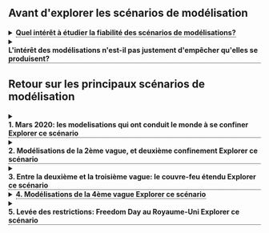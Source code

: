 <link href="_assets/image.css" rel="stylesheet">
<style>
.tooltip {
  position: relative;
  display: inline-block;
  border-bottom: 1px dotted black;
}

.tooltip .tooltiptext {
  visibility: hidden;
  width: 120px;
  background-color: black;
  color: #fff;
  text-align: center;
  border-radius: 6px;
  padding: 5px 0;
  position: absolute;
  z-index: 1;
  bottom: 150%;
  left: 50%;
  margin-left: -60px;
}

.tooltip .tooltiptext::after {
  content: "";
  position: absolute;
  top: 100%;
  left: 50%;
  margin-left: -5px;
  border-width: 5px;
  border-style: solid;
  border-color: black transparent transparent transparent;
}

.tooltip:hover .tooltiptext {
  visibility: visible;
}
</style>

## Avant d'explorer les scénarios de modélisation
<details><summary><b><div class="tooltip">Quel intérêt à étudier la fiabilité des scénarios de modélisations?
</div></b></summary>
<p>
Dans un cas de figure où les scénarios de modélisation sous-estimerent l'évolution de l'épidémie (A), le risque est de ne pas réagir, ou pas assez. Inversement, si les scénarios surestiment l'évolution de l'épidémie (B), le risque est de surréagir et notamment de prendre trop de mesures aux effets déletères sans qu'elles soient justifiées. En effet, la plupart des mesures de freinage de l'épidémie (confinement, couvre-feu, fermeture de classes, fermetures de lieux publics) ont des impacts sanitaires, sociaux et économiques négatifs. Par conséquent, surréagir face à l'épidémie n'est pas une bonne chose (de même que ne pas réagir assez). <br /> 
  
<img src="images/explication_simulation_enjeu.PNG" width="600">  <br /> 
  
Une explication plus détaillée est disponible sur la page <a href="https://evaluation-modelisation-covid.github.io/france/impact">impact.</a>
</p>
</details>
<details><summary><b><div class="tooltip">L'intérêt des modélisations n'est-il pas justement d'empêcher qu'elles se produisent?
</div></b></summary>
<p>
Un argument souvent entendu au sujet des scénarios de modélisation est le suivant: comme le scénario permet d'anticiper le pire, il mène à prendre des mesures qui vont justement empêcher que le scénario modélisé se produisent, ce qui expliquent le décalage entre le scénario de modélisation et la réalité (où des mesures de freinage ont été prises!). Effectivement, il n'est pas possible d'établir une comparaison dans ce cas de figure. <br /> 
  
<img src="images/pas_de_comparaison.PNG" width="600">  <br /> 
Cependant, les scnéarios de modélisation intègre souvent plusieurs hypothèses sur les mesures de freinage qui pourraient être mises en place. Ici, nous ne comparerons la réalité qu'**avec des scénarios où les mesures de freinage mises en place avaient aussi été modélisées.** <br /> 
<img src="images/comparaison_explication.PNG" width="600">  <br /> 
Ainsi, la comparaison entre scénarios de modélisation et réalité permettra bien d'évaluer si ceux-ci ont bien anticipé la réalité.
</p>
</details>

## Retour sur les principaux scénarios de modélisation 

<details><summary><b><div class="tooltip">1. Mars 2020: les modelisations qui ont conduit le monde à se confiner
  <span class="tooltiptext">Explorer ce scénario</span>
</div></b></summary>
<p>

<h3>Contexte</h3> 

En mars 2020, l'incertitude quand à l'impact qu'allait avoir le covid-19 était grande. Lorsque l'Italie a commencée à être fortement touchée, à la mi-mars, de nombreux pays européens ont réalisé que le covid-19 risquait d'avoir un impact significatif.  Pour prévoir l'évolution et l'impact de la pandémie, les décideurs se sont tournés vers le domaine de la modélisation épidémiologique. Une équipe de scientifiques de l'Imperial College (Londres), menée par le Professeur Neil Ferguson, a notamment publié le <a href="https://www.imperial.ac.uk/mrc-global-infectious-disease-analysis/covid-19/report-9-impact-of-npis-on-covid-19/">rapport</a> qui a conduit de nombreux gouvernements européens, dont le gouvernement <a href="https://www.lemonde.fr/planete/article/2020/03/15/coronavirus-les-simulations-alarmantes-des-epidemiologistes-pour-la-france_6033149_3244.html">français</a>, à confiner leur pays. Les scénarios présentés dans le rapport prédisaient, en l'absence de mesures strictes, plus de 500 000 morts en moins de 3 mois au Royaume-Uni. En revanche, le rapport avancait que la mise en place de mesures strictes (type confinement) permettrait de contenir la vague et d'éviter une saturation du système hospitalier. Se fiant à ce rapport, les gouvernments ont pour beaucoup choisi de mettre en place des mesures strictes afin de rester dans le deuxième scénario. Bien évidemment, les projections faites *en l'absence de mesures* ne peuvent être comparés avec ce qui s'est passé dans les pays confinés. C'est d'ailleurs l'un des contre-arguments les plus communs aux détracteurs des modèles épidémiologiques: c'est précisement grâce aux mesures que les scnéarios de modélisation ne se sont pas réalisés.
  Mais il y a un pays qui nous permet de tester la validité des scénarios de modélisation: la Suède. Lors de la première vague, la Suède a choisi de ne pas se confiner, préférant se reposer des mesures plus légères. Il est donc possible de comparer ce que prévoyaient les scénarios pour la Suède et la réalité.
  
<h3>Comparaison des scénarios aux données réelles</h3> 
Les scénarios ci-dessous sont issus d'un <a href="https://academic.oup.com/cid/article/71/12/3174/5866094">article</a> publié par des chercheurs suédois visant à appliquer le modèle de l'Imperial College à la situation suédoise et à son absence de mesures de confinement. Les chercheurs de l'Imperial College ont par la suite souhaiter se <a href="https://twitter.com/imperialcollege/status/1257991339364560898">désolidariser</a> de ces projections, affirmant qu'ils n'avaient jamais réalisé de prédictions pour la Suède. Pourtant, l'<a href="https://www.imperial.ac.uk/media/imperial-college/medicine/mrc-gida/Imperial-College-COVID19-Global-unmitigated-mitigated-suppression-scenarios.xlsx ">appendice du rapport 12 de l'Imperial College</a> contient bien des modélisations de l'épidémie en Suède. Les résulats présentés y sont quasiment identiques à ceux publiés par les chercheurs suédois, reproduits ci-dessous.  <br /> 
  
<img src="images/Nombre de patients en réanimations en Suède.png" width="400">  <br /> 
  
Les scénarios de modélisation (en gris), qui intégraient les mesures de restrictions mises en place par la Suède, prévoyaient un pic à plus de 25 000 patients en réanimation, quand la réalité (en rouge) n'a jamais dépassé les 600. Les modèles épidémiologiques qui ont conduit le monde à se confiner surestimaient donc de plus de 3000% la saturation du système hospitalier en l'absence de confinement. 
  
<h3>Impact politique et médiatique</h3> 
Ces modélisations ont eu un impact majeur. En effet, elles furent un des principaux éléments déclencheurs du confinement national français (qui influencera d'autres pays européens à suivre la même voie). Ainsi, dans son <a href="https://solidarites-sante.gouv.fr/IMG/pdf/avis_conseil_scientifique_12_mars_2020.pdf">rapport du 12 mars 2020</a>, le Conseil Scientifique a affirmé que les mesures classiques utilisées pour limiter la propagation des épidémies ne permettraient pas de limiter suffisament la circulation du virus, impliquant la nécessité d'un confinement strict ("on ne s’attend pas à ce que la réduction de la taille du pic épidémique soit suffisante pour éviter une saturation du système de santé. (...) Cette intuition a été illustrée à travers la réalisation d’un modèle COVID19 particulier (Neil Ferguson, communication personnelle).")
La figure présenté ci-dessus montrant que ces modèles surestimaient largement ce qui se passait avec des mesures classiques de contrôle des épidémies, cette affirmation était donc en réalité totalement fausse. 
  
  1. L'apparent efficacité des mesures 
</p>
</details>


<details><summary><b><div class="tooltip">2. Modélisations de la 2ème vague, et deuxième confinement
  <span class="tooltiptext">Explorer ce scénario</span>
</div></b></summary>
<p>

<h3>Contexte</h3> 
Le 26 octobre, l’Institut Pasteur produit des scénarios d’évolution de l’épidémie en l’absence de confinement. Ce rapport n’a à notre connaissance pas été rendu public, et nous n’avons pas pu le consulter. Nous avons simplement trouvé une figure extraite du rapport, que l’on peut trouver sur cette <a href="https://modelisation-covid19.pasteur.fr/realtime-analysis/hospital/"> page. </a>

Le 28 octobre, face à la perspective épidémique, Emmanuel Macron annonce un confinement généralisé, qui prendra effet le 30 octobre.

Le 30 octobre, l’Institut Pasteur produit une mise à jour de ses scénarios pour tenir compte de l’impact du confinement. Le rapport n’a pas été rendu public à notre connaissance. Certains médias y ont eu cependant accès, et ont reproduit les scénarios sous forme d’infographique. <a href="https://www.lesechos.fr/economie-france/social/covid-la-decrue-dans-les-services-de-reanimation-esperee-en-france-dans-une-dizaine-de-jours-1261656">L’article </a> des échos constitut notre source pour ce graphique.

<h3>Comparaison des scénarios aux données réelles</h3> 
    

<img src="images/Pasteur_2020_Novembre/Pasteur_novembre_new_reanimations.png" width="400"> <img src="images/Pasteur_2020_Novembre/Pasteur_novembre_reanimations.png" width="400">   <br /> 

<h3>Impact politique et médiatique</h3> 

Ces modélisations ont été un des élément déclencheur du 2ème confinement. Notamment, lors de son allocution du 28 octobre, Emmanuel Macron a annoncé que le nombre de patients en réanimation dépasserait les 9000 "quoi que nous fassions". Le pic réel sera deux fois moins élevé, à environ 4800 lits de soins critiques. On constate qu'en vue de justifier une décision politique, seule la modélisation la plus pessimiste a été mise en avant. <br /> 
Ces modélisations ont également été largement reprises dans la presse: <a href="https://www.lci.fr/sante/video-deuxieme-vague-les-scenarios-qui-inquietent-2168899.html">"Deuxième vague : les scénarios qui inquiètent"</a> titrait ainsi LCI après l'annonce du 2ème confinement, présentant les scénarios dont les pics de réanimation était de 5500, 6200 et 9000 patients. 
</p>
</details>

<details><summary><b><div class="tooltip">3. Entre la deuxième et la troisième vague: le couvre-feu étendu
  <span class="tooltiptext">Explorer ce scénario</span>
</div></b></summary>
<p>

<h3>Contexte</h3> 

Au cours d'un hiver 2020-21 marqué par un couvre-feu prolongé, une dégradation de la situation sanitaire a mené l'INSERM et l'Institut Pasteur à publier des scénarios de modélisations. Ces scénarios ont notamment été utilisés par des scientifiques pour demander la mise en place d'un confinement strict début février.
  
<h3>Comparaison des scénarios aux données réelles</h3> 


<h4>Scénarios de l'INSERM</h4> 
  
Un certain nombre de mesures localisées et limitées n’ont pas été représentées sur le graphique, car il nous semble improbable qu’elles aient pu influer de manière significative la trajectoire épidémique nationale :

1. 25 février : confinement le week-end à Dunkerke et une partie des Alpes-Maritimes
2. 4 mars : Pas-de-Calais confiné le week-end, centre commerciaux de plus de 10 000 m2 fermés
 
Les mesures suivantes, susceptibles de modifier la trajectoires épidémiques et mises en place après la publication des scénarios, sont représentées sur le graphique :

1. 18 mars : confinement de 16 départements
2. 25 mars : 3 nouveaux départements confinés
3. 3 avril : confinement de toute la France  <br /> 
  
<img src="images/INSERM/INSERM_16_janvier.png" width="400"> <img src="images/INSERM/INSERM_02_février.png" width="400">  <img src="images/INSERM/INSERM_14_février.png" width="400">  <br /> 



<h4>Scénarios de l'Institut Pasteur</h4> 

Pour les courbes se prolongeant en mars, il s’agit de 2 scénarios : l’un sans vaccination, l’un avec des hypothèses optimistes de vaccination. Il est précisé qu’ « en pratique, l’impact de la campagne actuelle est susceptible d’être intermédiaire entre les scénarios avec et sans vaccination ».  <br /> 
  
<img src="images/Pasteur_2021_Février/Pasteur_2021_Février.png" width="400">  <br /> 
<h3>Impact politique et médiatique</h3>
Les prévisions de l'INSERM ont été mises en avant dans un <a href="https://solidarites-sante.gouv.fr/IMG/pdf/note_eclairage_variants_modelisation_29_janvier_2021.pdf">rapport spécial</a> du Conseil Scientifique qui demandait la mise en place d'un confinement strict à partir du lundi 8 février 2021. Selon ces modélisation, le nombre d'hospitalisations hebdomadaires aurait du être de plus de 30 000 à cette date (en réalité autour de 10 000), et continuer d'augmenter exponentiellement sans confinement strict (qui n'aura finalement lieu qu'un mois plus tard). 
  

</p>
</details>

<details><summary><b><div class="tooltip">4. Modélisations de la 4ème vague
  <span class="tooltiptext">Explorer ce scénario</span>
</div></b></summary>
<p>

<h3>Contexte</h3> 
Un premier rapport de l’Institut Pasteur est sorti le <a href="https://modelisation-covid19.pasteur.fr/variant/Institut_Pasteur_dynamique_du_variant_Delta_en_France_metropolitaine_20210709.pdf">9 juillet 2021</a> dans un contexte de propagation du variant delta. Deux des trois scénarios présentés anticipaient un nombre de lits de soin critiques au moins égal à la 2ème vague fin août, et en l’absence de mesures un pic courant septembre bien au-dessus de la 1ere vague.

Face à la perspective d’une submersion hospitalière que suggéraient ces scénarios, le passe sanitaire a été acté le (date), entraînant une forte augmentation des vaccinations et rendant caduques les hypothèses  du rapport du 9 juillet. Pour remédier à cela, l’Institut Pasteur a publié 2 nouveaux rapports, les <a href="https://modelisation-covid19.pasteur.fr/variant/Institut_Pasteur_Acceleration_vaccination_et_Delta_20210726.pdf">26 juillet</a> et <a href="https://modelisation-covid19.pasteur.fr/variant/InstitutPasteur_Dynamiques_regionales_des_hospitalisations_20210805.pdf">5 août</a>, afin de tenir compte de l’effet du pass sanitaire ; ce sont ces 2 rapports que nous comparons à la trajectoire réelle.

<h3>Comparaison des scénarios aux données réelles</h3> 
  
<h4>Scénarios du 26 juillet</h4> 
  
<img src="images/Pasteur_2021_Juillet/Pasteur_2021_juillet_new_hospital.png" width="400"> <img src="images/Pasteur_2021_Juillet/Pasteur_2021_juillet_new_reanimation.png" width="400"> <img src="images/Pasteur_2021_Juillet/Pasteur_2021_juillet_reanimation_beds.png" width="400">  <br /> 
  
<h4>Scénarios du 5 août</h4> 
  
<img src="images/Pasteur_2021_Aout/Pasteur_2021_aout_hospconv.png" width="400"> <img src="images/Pasteur_2021_Aout/Pasteur_2021_aout_new_hosp.png" width="400"> <img src="images/Pasteur_2021_Aout/Pasteur_2021_aout_new_reanimation.png" width="400"> <img src="images/Pasteur_2021_Aout/Pasteur_2021_aout_reanimation.png" width="400">  <br /> 
  
<h3>Impact politique et médiatique</h3>
  
En ligne avec les projections présentées, le président du conseil scientifique Jean-François Delfraissy prévoyait alors une situation compliquée lors de son audition <a href="https://www.publicsenat.fr/article/parlementaire/covid-19-jean-francois-delfraissy-prevoit-une-situation-tres-complexe-dans-les">devant les sénateurs: </a>

Il <a href="https://www.publicsenat.fr/article/parlementaire/covid-19-jean-francois-delfraissy-prevoit-une-situation-tres-complexe-dans-les">prévoyait également</a> que l'on allait:
  
> « arriver aux 50 000 cas probablement début août » (le pic réel, atteint le 16 août, était 2 fois moindre, à <a href="https://www.gouvernement.fr/info-coronavirus/carte-et-donnees#situation_epidemiologique_-_nombre_moyen_de_nouveaux_cas_confirmes_quotidiens">moins de 25 000 cas </a> ).
  
> « Le modèle montre bien que d’ici fin août, nous allons nous trouver dans une situation très complexe, avec un impact sur le système de soins »
Cette mise en avant des projections de l'Institut Pasteur au Sénat est intervenu avant que celui-ci ne se prononce sur l'extension du pass sanitaire, et a donc pu jouer un rôle dans l'avis des sénateurs sur la nécessité d'étendre le pass sanitaire. 

Les modélisations de l'Institut Pasteur ont été également utilisé par le Conseil d'Etat comme <a href="https://www.conseil-etat.fr/Media/actualites/documents/2021/07-juillet/454792-454818.pdf">argument</a> pour rejeter les demandes de référés-libertés au sujet de l'extension du pass sanitaire. Pour rejeter ces demandes, le Conseil d'Etat a notamment expliqué que les données "pourraient se révéler encore plus préoccupantes au début du mois d’août, selon les modélisations de l’Institut Pasteur".

</p>
</details>


<details><summary><b><div class="tooltip">5. Levée des restrictions: Freedom Day au Royaume-Uni 
  <span class="tooltiptext">Explorer ce scénario</span>
</div></b></summary>
<p>

<h3>Contexte</h3> 

Les modélisations présentées plus tôt permettent de comparer la réalité et les scénarios lorsque des restrictions sont en place. Mais comment se comparent les scénarios et la réalité dans le cas où les mesures de restrictions sont levées? Pour donner un élément de réponse à cette question, nous présentons une comparaison entre scénarios de modélisation et réalité dans le cas du "Freedom day", jour de levée de la quasi-totalité des mesures restrictives au Royaume-Uni. 
Le 19 juillet, dans le cadre de son plan de sortie de crise, le gouvernement britannique a en effet décidé de <a href="https://news.sky.com/story/covid-19-what-are-the-remaining-rules-in-england-after-freedom-day-12359221">lever</a> la plupart de ses mesures de restrictions (telles que limitations de capacité dans les lieux acceuillant du public, port du masque obligatoire ou encore limitations de déplacement). Contrairement à d'autres pays européens, ce retour à la normale ne comprenait pas la mise en place d'un "pass sanitaire" pour accéder à des évenements ou lieux publics. 

<h3>Comparaison des scénarios aux données réelles</h3> 

Les données présentées ci-dessous comparent la réalité avec les différents scénarios de modélisations visant à prévoir l'impact de la levée des restrictions. Les données sont <a href="https://assets.publishing.service.gov.uk/government/uploads/system/uploads/attachment_data/file/1001169/S1301_SPI-M-O_Summary_Roadmap_second_Step_4.2__1_.pdf">issues</a> 
du rapport du 7 juillet du SAGE (Scientific Advisory Group for Emergencies), et la mise en forme provient du site du <a href="https://data.spectator.co.uk/category/sage-scenarios">Spectator</a>. Les données montrent l'évolution du nombre de patients covid hospitalisés au cours du temps.  <br /> 

 <img src="sage_summer.png" width="400">
  
<h3>Impact politique et médiatique</h3>
Cette levée des restrictions avait été fermement critiquée par de nombreux scientifiques dans une lettre ouverte au prestigieux journal médical <a href="https://www.thelancet.com/journals/lancet/article/PIIS0140-6736(21)01589-0/fulltext">The Lancet</a>, qui l'avait qualifiée de "dangereuse et prématurée". Cette lettre ouverte a été reprise par différents médias  <a href="https://www.dailymail.co.uk/news/article-9766759/Experts-sign-letter-condemning-Government-s-dangerous-unethical-experiment.html">britanniques</a> et <a href="https://edition.cnn.com/2021/07/18/uk/boris-johnson-covid-gamble-freedom-day-intl-gbr-cmd/index.html">internationaux</a>, qui s'appuyaient sur les modélisations de l'Imperial College pour annoncer "une troisième vague importante d'hospitalisations et de décès" à la suite de la levée des restricitons. Le fait que les modélisations aient largement surestimées l'impact de la réouverture a été <a href="https://www.nature.com/articles/d41586-021-02125-1">décrit</a> dans le journal scientifique Nature par un épidémiologiste renommé: "Personne ne comprend vraiment ce qu'il se passe."
</p>
</details>

